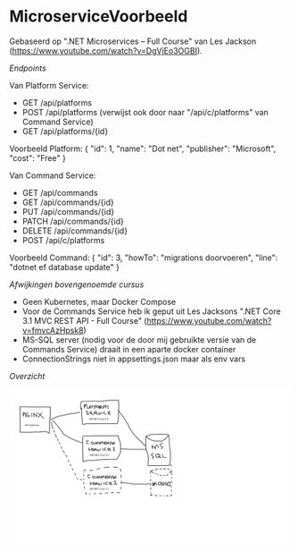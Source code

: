 # MicroserviceVoorbeeld

Gebaseerd op ".NET Microservices – Full Course" van Les Jackson (https://www.youtube.com/watch?v=DgVjEo3OGBI).

*Endpoints*

Van Platform Service:
- GET		/api/platforms		
- POST		/api/platforms		(verwijst ook door naar "/api/c/platforms" van Command Service)
- GET 		/api/platforms/{id}	

Voorbeeld Platform:
{
	"id": 1,
	"name": "Dot net",
	"publisher": "Microsoft",
	"cost": "Free"
}

Van Command Service:
- GET		/api/commands
- GET		/api/commands/{id}
- PUT		/api/commands/{id}
- PATCH		/api/commands/{id}
- DELETE	/api/commands/{id}
- POST 		/api/c/platforms	

Voorbeeld Command:
{
    "id": 3,
    "howTo": "migrations doorvoeren",
    "line": "dotnet ef database update"
}

*Afwijkingen bovengenoemde cursus*

- Geen Kubernetes, maar Docker Compose
- Voor de Commands Service heb ik geput uit Les Jacksons ".NET Core 3.1 MVC REST API - Full Course" (https://www.youtube.com/watch?v=fmvcAzHpsk8)
- MS-SQL server (nodig voor de door mij gebruikte versie van de Commands Service) draait in een aparte docker container 
- ConnectionStrings niet in appsettings.json maar als env vars

*Overzicht*

![alt text](https://github.com/Joost1982/MicroserviceVoorbeeld/blob/master/overzicht.png)
